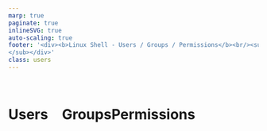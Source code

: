 ```yaml
---
marp: true
paginate: true
inlineSVG: true
auto-scaling: true
footer: '<div><b>Linux Shell - Users / Groups / Permissions</b><br/><sub>&copy;CodeWizard ltd &emsp; | &emsp; nirgeier@gmail.com
</sub></div>'
class: users 
---
```


<!-- _class: nobg -->
<div class="text-center align-middle height-100" style="height: 100%;">
    <br/>
    <h1><span class="float-left">Users</span>&emsp;Groups<span class="float-right">Permissions</span></h1>
    <br/>
    <br/>
    <i class="fas fa-user fa-9x text-success float-left"></i>
    <i class="fas fa-users fa-9x text-warning"></i>
    <i class="fas fa-file-signature fa-9x text-danger float-right"></i>
    <br/>
</div>

---

# Unit summary

- Manage users
- Understand Groups
- Master Permissions

---

# Users & Users Accounts
* Unix is **multi users** operating system.
* <i class="fas fa-user-shield text-dark"></i> Security is a big issue in Unix and since Unix is a multi user OS 
  the implementation is based upon users and groups to secure data.
* In Unix, every user has its **own** account.
* In Unix When creating a new user, Unix also create user account for that user.
* **User account** contains all the files, information, and user data. 

---

# root user

* Every Unix has a build in user & user account names <span class="alert alert-primary px-2 py-0">**root**</span>
* The <span class="alert alert-primary px-2 py-0">**root**</span> user account is the default user on all Unix/Unix-like Os.
* <span class="alert alert-primary px-2 py-0">**root**</span> user is known as super-user.
* <span class="alert alert-primary px-2 py-0">**root**</span> user can access **_all files, folders, commands and more_**
* Regular user can be granted root privileges with the `sudo` command
* Root privileges are usually required for installing software and update system configuration 
    <br/>
    <div class="alert alert-danger font-weight-bold">
        The root account is the most privileged on the system and has absolute power over like accessing all files, modify other users data, changing the system critical parts and more
    </div>

---

# root user

* In Unix, the permissions system systems is **set by default to prevent** access by ordinary users 
to <span class="alert alert-danger px-2 py-0">critical parts</span> of the system and to files and directories belonging to other users. 

* On the other hand, an important principle of Unix OS is the provision of maximum flexibility to configure the system, and thus the <span class="alert alert-primary px-2 py-0">**root**</span> user is fully empowered.

* **<div class="alert alert-danger px-2 py-0">It is very easy to damage a Unix system with root access.</div>**

---

<!-- _class: bg-warning -->
<p class="text-center">
When something goes wrong ...
</p>

<i class="fab fa-windows fa-7x float-left text-left"></i><span class="fa-5x float-left">&nbsp;Reboot</span>
<br/>
<br/>
<i class="fab fa-linux fa-9x float-right"></i><span class="fa-5x float-right">Be root</span>

---

<!-- _class: users lead -->
<h1 class="fa-9x">User(s) management</h1>

---

<!-- _class: font-24 -->
![bg right 75%](/images/commands/add-user.png)

# Adding / Creating User

- Creating new user & user account

    ```sh
    sudo adduser <username>

    # or if you are already root
    adduser <username>
    
    # Add user to group
    adduser <username> <group name>
    
    # Add user to sudu group (root group)
    adduser <username> sudo 
    ```

- This will create new user & user account.
- The user home folder is /home/<username>
 
---
# Change user password
- To change user password we will use the `passwd` command

    ```sh
    # Change user password
    passwd <username>

    # -d, --delete
    #      Delete a user's password (make it empty). This is a quick way to disable a password for an account. 
    #      It will set the named account passwordless.
    
    # -l, --lock
    #       Lock the password of the named account. This option disables a password by changing it to a value 
    #       which matches no possible encrypted value (it adds a ´!´ at the beginning of the password).
    
    # Example:
    #       Lock down root password 
    sudo passwd -dl root
    ```
---

# Switch users
- To change current user: 

    ```sh
    # Change user 
    su <username>

    # Grant root previliages (user must be in sudo's group)
    sudo -s

    ```
---

# Find current user 
- To change current user: 

    ```sh
    # print current user account details
    id
    
    # The output of the id command
    # GID => the ID number of a group, in this sample 1002
    uid=1002(nir2) gid=1002(nir2) group=1002(nir2)
    
    # who - display the account that you used to login (the real user info).
    who

    # whoami - show your effective user.
    whoami
    ```
---

# Authorization

<img src="/images/PermissionsConcept.png" class="float-right">

- Authorization is based upon 2 parts
  - **Ownership**
  - **Permissions**

    

---

# Ownership & Permissions

<img src="/images/PermissionsConcept.png" class="float-right">

- Every file and directory on your 
  file system is assigned the following:

<div class="font-22 mx-3">

3 types of owner (Ownership) |
-----------------------------
User                         |
Group                        |
Other                        |

&emsp;&emsp;

3 types of Permissions |
------------------------
Read                   |
Write                  |
Execute                |

</div>

---

# Ownership - User

* A user is the **owner** of the file. 
* By default, the user who created a file becomes its **owner**. 
* Each create file or directory is assign to user and group

    ![width:500px](/images/newFile.png)

---
# Ownership - Group

* A **group** can contain multiple users. 
* A **group** is a collection of users who can share files and other system resources
* All users belonging to a **group** will have the same access permissions to the file. 
* Each **group** must have a name, a **group** identification (GID) number, 
  and a list of user names that belong to the **group**.
* A GID number identifies the **group** internally to the system.

---
# Ownership - Group

* The two types of groups that a user can belong to are as follows:

    * ##### **Primary group** 
        Specifies a group that the operating system assigns to files that are created by the user. Each user must belong to a primary group.

    * ##### **Secondary groups**
        Specifies one or more groups to which a user also belongs. Users can belong to up to 15 secondary groups.

---

# Ownership - Other
* Any other user who has access to a file. 
* This person is not the owner of the file or not assigned to user-group who could own the file. 
* Practically, it means everybody else. 
* Hence, when you set the permission for others, it is also referred as **set permissions for the world** since anyone else can access it.

---
![bg cover](/images/security.jpg)

<!-- 
_color: white 
_class: lead
-->
# `So how does unix handle security?`

---

# Access Permissions
![](/images/Files-permissions.png)

---
![bg right 100%](/images/PermissionsConcept.png)

# Access Permissions
- Every file and directory in your UNIX/Linux system has following 3 permissions defined for all users/groups/others.
    - Read
    - Write
    - Execute
- The above makes the Unix system extremely secure while simultaneously providing the flexibility required of a multi-user system.

---

# Access Permissions
#### Read `r`

Resource    | Permission
------------|-----------------------------------
**Files**   | open/read a file. 
**Folders** | lists directory content.

---

# Access Permissions
#### Write `w`

Resource    | Permission
------------|-----------------------------------
**Files**   | authority to **modify the contents** of a file
**Folders** | add, delete and rename files stored in the directory

**Note:** 
If you have write permission on file **but** do not have write permission on the directory where the file is stored. You will be able to modify the file contents. **But you will not be able to rename, move or remove the file from the directory.**

---

# Access Permissions
#### Execute `x`

- In Windows, an executable program usually has an extension `.exe`,`.msi` etc.
- In Unix/Linux, you cannot run a program unless the execute permission is set. 
- If the execute permission is not set, you might still be able to see/modify the program code(provided read & write permissions are set), but not to run it.

---

# Access Permissions

- Here is a how permissions looks like:
![](/images/Files-permissions.png)

---
![bg 99% right](/images/unix-permissions.png)

# Access Permissions
Unix provides a number of command-line tools to change the access permissions:
- chmod
- chown
- chgrp
- umask

---

# Access Permissions

### `chmod` Changing file/directory permissions

- The permissions also knows an file mode
- `chmod` stands for change mode
- The syntax is:
    ```sh
    chmod permissions filename
    ```

There are 2 ways to use the command -

- Absolute mode
- Symbolic mode

---
<!-- _class: font-20 -->

# Access Permissions - Absolute Mode.
Absolute(Numeric) Mode.  
- Using this mode, file permissions is set using three-digit octal number.

Octal | Binary |  Permission Type       | Symbol
------|--------|------------------------|-------
0	  |  000   | No Permission  	    | ---
1	  |  001   | Execute	            | --x
2	  |  010   | Write	                | -w-         
3	  |  011   | Execute & Write        | -wx
4	  |  100   | Read	                | r--
5	  |  101   | Read & Execute	        | r-x
6	  |  110   | Read & Write	        | rw-
7	  |  111   | Read, Write & Execute	| rwx

---

# Access Permissions - Absolute Mode.
![](/images/chmod1.png)

---
<!-- _class: font-20 -->

# Access Permissions - Symbolic Mode
Using the Symbolic Mode , you change permissions **for all 3 owners**

Operation | Description
------    |-------------------------------------------
+	      |  Adds a permission to a file or directory
-	      |  Removes a permission to a file or directory
+	      |  Sets the permission and overrides the permissions set earlier.

Symbol | Denotations
------ |-------------------------------------------
u	   | user/owner
g	   | group
o	   | other
a	   | all

---

# Permissions - Symbolic Mode
![](/images/chmod2.png)

---

# Access Permissions

### `chown` 
Change _**only**_ ownership of the file
```sh
# Change ownership of file 1 to user2
chown user2 file1
```
---

# Access Permissions

### `chgrp` 
Change _**only**_ **group** ownership of the file
```sh
# Change ownership of file 1 to user2
chown user2 file1
```
---

# Access Permissions

### `umask`
Change _**default**_ access permissions

- While creating a new file, Unix sets the default file permissions. 
- Unix uses the value stored in a variable called _**umask**_ to decide the default permissions. 
- The umask value tells Unix which of the three sets of permissions need to be disabled.

_**Note**_:
This is only for you knowledge, we are not going to cover the unmask command.

---

# Access Permissions

### `Sticky Bit`
- There are some other permission which are not relevant for us and are rarely used.
- Sticky bit is one of them, so if you see a command like this:
```
chmod u+s <file name>
```

_**Note**_:
This is only for you knowledge no need to know it just so you will understand this strange chmod syntax if you see it. You can try it and see the results with `ls -la`


---
<!-- _class: font-20 -->
![bg 75% opacity:.1](/images/bash.png)

# **Hand-On part I**
### **Think and don't search google!!!!!**

01. What is the current user?
02. Add new users name demo1 & demo 2
03. Using root user create new folder `/home/demo2/rootFolder`. What are the permissions that this folder will have?
04. Switch to demo2 user and create new file named `file1.txt` under `/home/demo2/rootFolder`
05. Set the permission on the file to 664
06. What is 664 represents?
07. What is the result of this command: `chmod -R a+rwx,u-x,g-x,o-wx file1.txt`
08. What is the result of this command: `chmod go-rwx`?
09. Permissions of a file are represented by which of the following characters?
    - 1: [r,w,x], 2: [e,w,x], 3: [x,w,e], 4: [e,x,w]
10. When file or folder are created who is the owner and which is the group?
11. (try - run the command with root user) `cat etc/group`. What did you get?
12. (Hard one:) What is `-R` argument used for along with chmod/chgrp/chown command

---

<!-- _class: font-28 -->
![bg 75% opacity:.1](/images/bash.png)

# **There can be many ways as always**

```sh

01. id
02. adduser demo1 && useradd demo2 -p 123
03. su root && mkdir /home/demo2/rootFolder && ls -la /home/demo2/rootFolder
04. su demo2 && touch /home/demo2/rootFolder/file1.txt
    # We get Permission denied error, we need to switch back to root and set the
    # permission for demo2 or for others to be able to write to this folder
    su root && chgrp demo2 `/home/demo2/rootFolder`
05. chmod 664 /home/demo2/rootFolder/file1.txt
06. 664? if i knew i wouldnt have asking you :-)
07. Setthe permission to 664, a=all so set all and then remove permissions
08. Go over the slides with the tile: `Symbolic Mode` (will remove all the permissons of group and other)
09. 1.... 
10. The owner and the group are the user who created it.
11. The list of all the groups in the system
12. R=Recursive, set the permissions on the folder and all childrens.

```
---

### Links
[Chmod Calculator](https://chmodcommand.com/chmod-644/)
[Understanding Linux File Permissions](https://www.linux.com/tutorials/understanding-linux-file-permissions/)

---

![bg cover](/images/the-end.jpg)